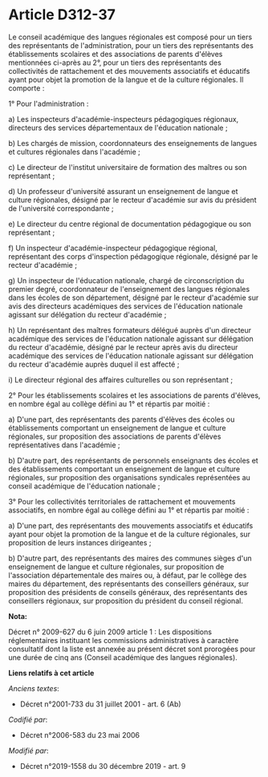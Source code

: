 # Article D312-37

Le conseil académique des langues régionales est composé pour un tiers des représentants de l'administration, pour un tiers
des représentants des établissements scolaires et des associations de parents d'élèves mentionnées ci-après au 2°, pour un
tiers des représentants des collectivités de rattachement et des mouvements associatifs et éducatifs ayant pour objet la
promotion de la langue et de la culture régionales. Il comporte :

1° Pour l'administration :

a) Les inspecteurs d'académie-inspecteurs pédagogiques régionaux, directeurs des services départementaux de l'éducation
nationale ;

b) Les chargés de mission, coordonnateurs des enseignements de langues et cultures régionales dans l'académie ;

c) Le directeur de l'institut universitaire de formation des maîtres ou son représentant ;

d) Un professeur d'université assurant un enseignement de langue et culture régionales, désigné par le recteur d'académie sur
avis du président de l'université correspondante ;

e) Le directeur du centre régional de documentation pédagogique ou son représentant ;

f) Un inspecteur d'académie-inspecteur pédagogique régional, représentant des corps d'inspection pédagogique régionale,
désigné par le recteur d'académie ;

g) Un inspecteur de l'éducation nationale, chargé de circonscription du premier degré, coordonnateur de l'enseignement des
langues régionales dans les écoles de son département, désigné par le recteur d'académie sur avis des directeurs académiques
des services de l'éducation nationale agissant sur délégation du recteur d'académie ;

h) Un représentant des maîtres formateurs délégué auprès d'un directeur académique des services de l'éducation nationale
agissant sur délégation du recteur d'académie, désigné par le recteur après avis du directeur académique des services de
l'éducation nationale agissant sur délégation du recteur d'académie auprès duquel il est affecté ;

i) Le directeur régional des affaires culturelles ou son représentant ;

2° Pour les établissements scolaires et les associations de parents d'élèves, en nombre égal au collège défini au 1° et
répartis par moitié :

a) D'une part, des représentants des parents d'élèves des écoles ou établissements comportant un enseignement de langue et
culture régionales, sur proposition des associations de parents d'élèves représentatives dans l'académie ;

b) D'autre part, des représentants de personnels enseignants des écoles et des établissements comportant un enseignement de
langue et culture régionales, sur proposition des organisations syndicales représentées au conseil académique de l'éducation
nationale ;

3° Pour les collectivités territoriales de rattachement et mouvements associatifs, en nombre égal au collège défini au 1° et
répartis par moitié :

a) D'une part, des représentants des mouvements associatifs et éducatifs ayant pour objet la promotion de la langue et de la
culture régionales, sur proposition de leurs instances dirigeantes ;

b) D'autre part, des représentants des maires des communes sièges d'un enseignement de langue et culture régionales, sur
proposition de l'association départementale des maires ou, à défaut, par le collège des maires du département, des
représentants des conseillers généraux, sur proposition des présidents de conseils généraux, des représentants des
conseillers régionaux, sur proposition du président du conseil régional.

**Nota:**

Décret n° 2009-627 du 6 juin 2009 article 1 : Les dispositions réglementaires instituant les commissions administratives à
caractère consultatif dont la liste est annexée au présent décret sont prorogées pour une durée de cinq ans (Conseil
académique des langues régionales).

**Liens relatifs à cet article**

_Anciens textes_:

  - Décret n°2001-733 du 31 juillet 2001 - art. 6 (Ab)

_Codifié par_:

  - Décret n°2006-583 du 23 mai 2006

_Modifié par_:

  - Décret n°2019-1558 du 30 décembre 2019 - art. 9
